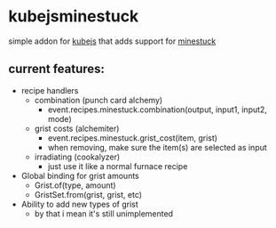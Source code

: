 # kubejsminestuck
 
simple addon for [kubejs](https://www.curseforge.com/minecraft/mc-mods/kubejs) that adds support for [minestuck](https://www.curseforge.com/minecraft/mc-mods/minestuck)

## current features:
- recipe handlers
    - combination (punch card alchemy)
        - event.recipes.minestuck.combination(output, input1, input2, mode)
    - grist costs (alchemiter)
        - event.recipes.minestuck.grist_cost(item, grist)
        - when removing, make sure the item(s) are selected as input
    - irradiating (cookalyzer)
        - just use it like a normal furnace recipe
- Global binding for grist amounts
    - Grist.of(type, amount)
    - GristSet.from(grist, grist, etc)
- Ability to add new types of grist
    - by that i mean it's still unimplemented

